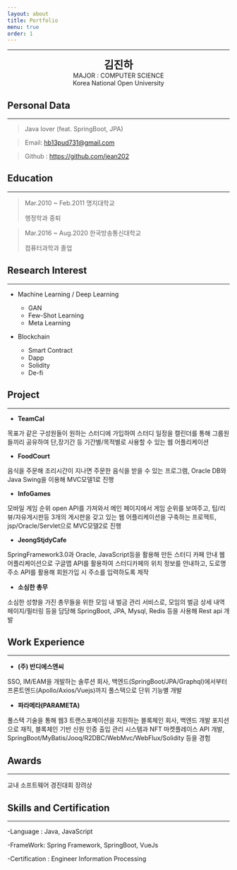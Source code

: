 ```yaml
---
layout: about
title: Portfolio
menu: true
order: 1
---
```


* * *
<center>
<span style=
"font-size:170%;
font-weight:bold">
김진하
</span>
</center>

<center>MAJOR : COMPUTER SCIENCE</center>

<center>Korea National Open University</center>

## Personal Data
---
> Java lover (feat. SpringBoot, JPA)

> Email: hb13pud731@gmail.com

> Github : <a href="https://github.com/jean202">https://github.com/jean202</a>


## Education
---
> Mar.2010 ~ Feb.2011 명지대학교
>
> 행정학과 중퇴

> Mar.2016 ~ Aug.2020 한국방송통신대학교
>
> 컴퓨터과학과 졸업


## Research Interest
---

* Machine Learning / Deep Learning
    + GAN
    + Few-Shot Learning
    + Meta Learning

* Blockchain
    + Smart Contract
    + Dapp
    + Solidity
    + De-fi

## Project
---

* **TeamCal**

목표가 같은 구성원들이 원하는 스터디에 가입하여 스터디 일정을 캘린더를 통해 그룹원들끼리 공유하여 단,장기간 등 기간별/목적별로 사용할 수 있는 웹 어플리케이션

* **FoodCourt**

음식을 주문해 조리시간이 지나면 주문한 음식을 받을 수 있는 프로그램, Oracle DB와 Java Swing을 이용해 MVC모델1로 진행

* **InfoGames**

모바일 게임 순위 open API를 가져와서 메인 페이지에서 게임 순위를 보여주고, 팁/리뷰/자유게시판등 3개의 게시판을 갖고 있는 웹 어플리케이션을 구축하는 프로젝트, jsp/Oracle/Servlet으로 MVC모델2로 진행

* **JeongStjdyCafe**

SpringFramework3.0과 Oracle, JavaScript등을 활용해 만든 스터디 카페 안내 웹 어플리케이션으로 구글맵 API를 활용하여 스터디카페의 위치 정보를 안내하고, 도로명주소 API를 활용해 회원가입 시 주소를 입력하도록 제작

* **소심한 총무**

소심한 성향을 가진 총무들을 위한 모임 내 벌금 관리 서비스로, 모임의 벌금 상세 내역 페이지/필터링 등을 담당해 SpringBoot, JPA, Mysql, Redis 등을 사용해 Rest api 개발 

## Work Experience
---
* **(주) 반디에스앤씨**

SSO, IM/EAM을 개발하는 솔루션 회사, 백엔드(SpringBoot/JPA/Graphql)에서부터 프론트엔드(Apollo/Axios/Vuejs)까지 풀스택으로 단위 기능별 개발


* **파라메타(PARAMETA)**

풀스택 기술을 통해 웹3 트랜스포메이션을 지원하는 블록체인 회사, 백엔드 개발 포지션으로 재직, 블록체인 기반 신원 인증 출입 관리 시스템과 NFT 마켓플레이스 API 개발, SpringBoot/MyBatis/Jooq/R2DBC/WebMvc/WebFlux/Solidity 등을 경험

## Awards
---
교내 소프트웨어 경진대회 장려상


## Skills and Certification
---
-Language : Java, JavaScript

-FrameWork: Spring Framework, SpringBoot, VueJs

-Certification : Engineer Information Processing






